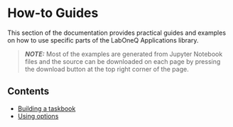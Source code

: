 # How-to Guides

This section of the documentation provides practical guides and examples on how to use specific parts
of the LabOneQ Applications library.

> **_NOTE:_** Most of the examples are generated from Jupyter Notebook files and the source
can be downloaded on each page by pressing the download button at the top right corner
of the page.

## Contents

<!--nav-->

* [Building a taskbook](sources/build_taskbook.ipynb)
* [Using options](sources/options.ipynb)
